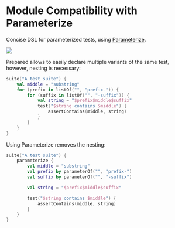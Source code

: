 # Module Compatibility with Parameterize

Concise DSL for parameterized tests, using [Parameterize](https://github.com/BenWoodworth/Parameterize).

<a href="https://search.maven.org/search?q=dev.opensavvy.prepared.compat-parameterize"><img src="https://img.shields.io/maven-central/v/dev.opensavvy.prepared/compat-parameterize.svg?label=Maven%20Central"></a>

Prepared allows to easily declare multiple variants of the same test, however, nesting is necessary:

```kotlin
suite("A test suite") {
	val middle = "substring"
	for (prefix in listOf("", "prefix-")) {
		for (suffix in listOf("", "-suffix")) {
			val string = "$prefix$middle$suffix"
			test("$string contains $middle") {
				assertContains(middle, string)
			}
		}
	}
}
```

Using Parameterize removes the nesting:

```kotlin
suite("A test suite") {
	parameterize {
		val middle = "substring"
		val prefix by parameterOf("", "prefix-")
		val suffix by parameterOf("", "-suffix")

		val string = "$prefix$middle$suffix"

		test("$string contains $middle") {
			assertContains(middle, string)
		}
	}
}
```
